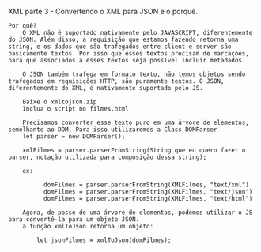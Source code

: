 XML parte 3 - Convertendo o XML para JSON e o porquê.

    Por quê?
        O XML não é suportado nativamente pelo JAVASCRIPT, diferentemente do JSON. Além disso, a requisição que estamos fazendo retorna uma string, e os dados que são trafegados entre client e server são basicamente textos. Por isso que esses textos precisam de marcações, para que associados a esses textos seja possível incluir metadados.

        O JSON também trafega em formato texto, não temos objetos sendo trafegados em requisições HTTP, são puramente textos. O JSON, diferentemente do XML, é nativamente suportado pelo JS.

        Baixe o xmltojson.zip
        Inclua o script no filmes.html

        Precisamos converter esse texto puro em uma árvore de elementos, semelhante ao DOM. Para isso utilizaremos a Class DOMParser
        let parser = new DOMParser();
        
        xmlFilmes = parser.parserFromString(String que eu quero fazer o parser, notação utilizada para composição dessa string);

        ex:

              domFilmes = parser.parserFromString(XMLFilmes, "text/xml")
              domFilmes = parser.parserFromString(XMLFilmes, "text/json")
              domFilmes = parser.parserFromString(XMLFilmes, "text/html")

        Agora, de posse de uma árvore de elementos, podemos utilizar o JS para convertê-la para um objeto JSON.
        a função xmlToJson retorna um objeto:
            
            let jsonFilmes = xmlToJson(domFilmes);